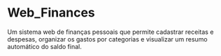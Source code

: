 # Web_Finances
Um sistema web de finanças pessoais que permite cadastrar receitas e despesas, organizar os gastos por categorias e visualizar um resumo automático do saldo final.
